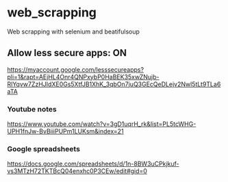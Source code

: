 # web_scrapping
Web scrapping with selenium and beatifulsoup

## Allow less secure apps: ON
https://myaccount.google.com/lesssecureapps?pli=1&rapt=AEjHL4Onr4QNPxybP0HaBEK35xwZNujb-RlYqvw7ZzHJIdXE0Gs5XtfJB1XhK_3qbOn7juQ3GEcQeDLejv2Nwl5tLt9TLa6aTA

### Youtube notes
https://www.youtube.com/watch?v=3gD1uqrH_rk&list=PL5tcWHG-UPH1fnJw-BvBiiiPUPm1LUKsm&index=21


### Google spreadsheets
https://docs.google.com/spreadsheets/d/1n-8BW3uCPkjkuf-vs3MTzH72TKTBcQ04enxhc0P3CEw/edit#gid=0